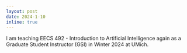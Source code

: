 ```yaml
---
layout: post
date: 2024-1-10
inline: true
---
```


I am teaching EECS 492 - Introduction to Artificial Intelligence again as a Graduate Student Instructor (GSI) in Winter 2024 at UMich.
